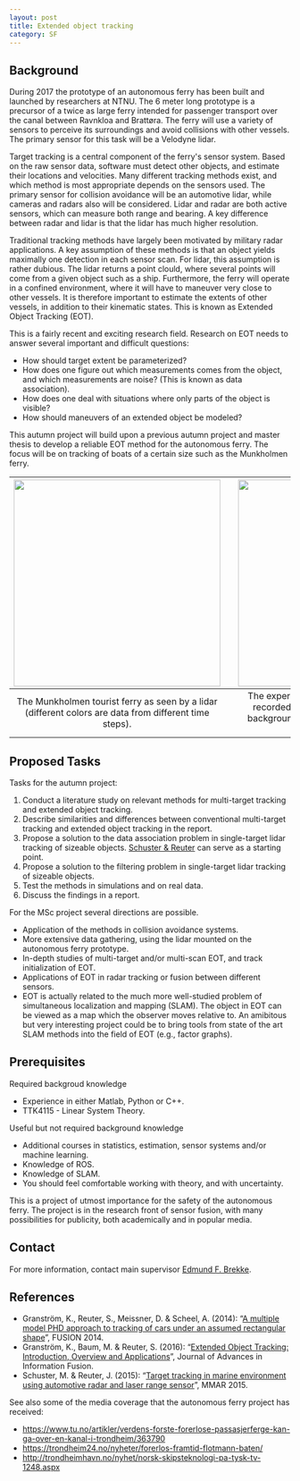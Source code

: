 ```yaml
---
layout: post
title: Extended object tracking
category: SF
---
```



## Background

During 2017 the prototype of an autonomous ferry has been built and launched by researchers at NTNU. The 6 meter long prototype is a precursor of a twice as large ferry intended for passenger transport over the canal between Ravnkloa and Brattøra. The ferry will use a variety of sensors to perceive its surroundings and avoid collisions with other vessels. The primary sensor for this task will be a Velodyne lidar.

Target tracking is a central component of the ferry's sensor system. Based on the raw sensor data, software must detect other objects, and estimate their locations and velocities. Many different tracking methods exist, and which method is most appropriate depends on the sensors used. The primary sensor for collision avoidance will be an automotive lidar, while cameras and radars also will be considered. Lidar and radar are both active sensors, which can measure both range and bearing. A key difference between radar and lidar is that the lidar has much higher resolution.

Traditional tracking methods have largely been motivated by military radar applications. A key assumption of these methods is that an object yields maximally one detection in each sensor scan. For lidar, this assumption is rather dubious. The lidar returns a point clould, where several points will come from a given object such as a ship. Furthermore, the ferry will operate in a confined environment, where it will have to maneuver very close to other vessels. It is therefore important to estimate the extents of other vessels, in addition to their kinematic states. This is known as Extended Object Tracking (EOT).

This is a fairly recent and exciting research field. Research on EOT needs to answer several important and difficult questions:

- How should target extent be parameterized?
- How does one figure out which measurements comes from the object, and which measurements are noise? (This is known as data association).
- How does one deal with situations where only parts of the object is visible?
- How should maneuvers of an extended object be modeled?

This autumn project will build upon a previous autumn project and master thesis to develop a reliable EOT method for the autonomous ferry. The focus will be on tracking of boats of a certain size such as the Munkholmen ferry.

| <img src="{{site.url}}/assets/munkholmdeparting.png" width="370"> | | <img src="{{site.url}}/assets/lidar-and-camera.jpg" width="370"> |
|:---:| :---: |:---:|
| The Munkholmen tourist ferry as seen by a lidar (different colors are data from different time steps). | | The experimental setup where the lidar were recorded. It is evident that the boats in the background will cover several degrees in the field of view.|

## Proposed Tasks

Tasks for the autumn project:

1. Conduct a literature study on relevant methods for multi-target tracking and extended object tracking.
2. Describe similarities and differences between conventional multi-target tracking and extended object tracking in the report.
3. Propose a solution to the data association problem in single-target lidar tracking of sizeable objects. <a href="https://ieeexplore.ieee.org/document/7284009/">Schuster & Reuter</a> can serve as a starting point.
4. Propose a solution to the filtering problem in single-target lidar tracking of sizeable objects.
5. Test the methods in simulations and on real data.
6. Discuss the findings in a report.

For the MSc project several directions are possible.

- Application of the methods in collision avoidance systems.
- More extensive data gathering, using the lidar mounted on the autonomous ferry prototype.
- In-depth studies of multi-target and/or multi-scan EOT, and track initialization of EOT.
- Applications of EOT in radar tracking or fusion between different sensors.
- EOT is actually related to the much more well-studied problem of simultaneous localization and mapping (SLAM). The object in EOT can be viewed as a map which the observer moves relative to. An amibitous but very interesting project could be to bring tools from state of the art SLAM methods into the field of EOT (e.g., factor graphs).

## Prerequisites

Required backgroud knowledge

- Experience in either Matlab, Python or C++.
- TTK4115 - Linear System Theory.

Useful but not required background knowledge

- Additional courses in statistics, estimation, sensor systems and/or machine learning.
- Knowledge of ROS.
- Knowledge of SLAM.
- You should feel comfortable working with theory, and with uncertainty.

This is a project of utmost importance for the safety of the autonomous ferry. The project is in the research front of sensor fusion, with many possibilities for publicity, both academically and in popular media.

## Contact 
For more information, contact main supervisor [Edmund F. Brekke](http://www.ntnu.no/ansatte/edmundfo).

## References

* Granström, K., Reuter, S., Meissner, D. & Scheel, A. (2014): “[A multiple model PHD approach to tracking of cars under an assumed rectangular shape](https://ieeexplore.ieee.org/document/6915991/)”, FUSION 2014.
* Granström, K., Baum, M. & Reuter, S. (2016): “[Extended Object Tracking: Introduction, Overview and Applications](https://arxiv.org/abs/1604.00970)”, Journal of Advances in Information Fusion.
* Schuster, M. & Reuter, J. (2015): “[Target tracking in marine environment using automotive radar and laser range sensor](https://ieeexplore.ieee.org/document/7284009/)”, MMAR 2015.

See also some of the media coverage that the autonomous ferry project has received:

- <a href="https://www.tu.no/artikler/verdens-forste-forerlose-passasjerferge-kan-ga-over-en-kanal-i-trondheim/363790">https://www.tu.no/artikler/verdens-forste-forerlose-passasjerferge-kan-ga-over-en-kanal-i-trondheim/363790</a>
- <a href="https://trondheim24.no/nyheter/forerlos-framtid-flotmann-baten/">https://trondheim24.no/nyheter/forerlos-framtid-flotmann-baten/</a>
- <a href="http://trondheimhavn.no/nyhet/norsk-skipsteknologi-pa-tysk-tv-1248.aspx">http://trondheimhavn.no/nyhet/norsk-skipsteknologi-pa-tysk-tv-1248.aspx</a>


